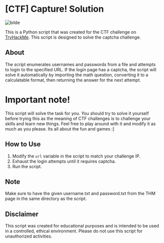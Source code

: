 # [CTF] Capture! Solution

![bilde](https://github.com/SpaceyLad/CTF_solution-Capture/assets/87969837/f3c4145b-0c48-4a27-a00a-b86f7d972e4d)


This is a Python script that was created for the CTF challenge on [TryHackMe](https://tryhackme.com/room/capture). This script is designed to solve the captcha challenge. 

## About

The script enumerates usernames and passwords from a file and attempts to login to the specified URL. If the login page has a captcha, the script will solve it automatically by importing the math question, converting it to a calculatable format, then returning the answer for the next attempt.

# Important note!
This script will solve the task for you. You should try to solve it yourself before trying this as the meaning of CTF challenges is to challenge your skills and learn new things. Feel free to play around with it and modify it as much as you please. Its all about the fun and games :]

## How to Use

1. Modify the `url` variable in the script to match your challenge IP.
2. Exhaust the login attempts until it requires captcha.
3. Run the script.

## Note

Make sure to have the given username.txt and password.txt from the THM page in the same directory as the script.

## Disclaimer

This script was created for educational purposes and is intended to be used in a controlled, ethical environment. Please do not use this script for unauthorized activities.
